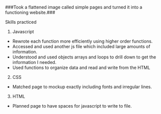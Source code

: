 ###Took a flattened image called simple pages and turned it into a functioning website.###

Skills practiced

1. Javascript
  * Rewrote each function more efficiently using higher order functions.
  * Accessed and used another js file which included large amounts of information.
  * Understood and used objects arrays and loops to drill down to get the information I needed.
  * Used functions to organize data and read and write from the HTML  

2. CSS
  * Matched page to mockup exactly including fonts and irregular lines.

3.  HTML
  * Planned page to have spaces for javascript to write to file.
